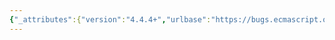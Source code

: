 ```yaml
---
{"_attributes":{"version":"4.4.4+","urlbase":"https://bugs.ecmascript.org/","maintainer":"dherman@mozilla.com"},"bug":{"bug_id":1962,"creation_ts":"2013-09-29 04:16:00 -0700","short_desc":"5.1.6: Update production rule example for VariableDeclaration","delta_ts":"2013-10-29 09:44:37 -0700","product":"Draft for 6th Edition","component":"editorial issue","version":"Rev 19: September 27, 2013 Draft","rep_platform":"All","op_sys":"All","bug_status":"RESOLVED","resolution":"FIXED","priority":"Normal","bug_severity":"normal","everconfirmed":true,"reporter":{"uid":"andrebargull","name":"André Bargull"},"assigned_to":{"uid":"allen","name":"Allen Wirfs-Brock"},"long_desc":[{"commentid":5636,"comment_count":0,"who":{"uid":"andrebargull","name":"André Bargull"},"bug_when":"2013-09-29 04:16:00 -0700","thetext":"The production rule example in 5.1.6 should be updated to use the current \"VariableDeclaration\" rule, that means using \"BindingIdentifier\" instead of \"Identifier\"."},{"commentid":5712,"comment_count":1,"who":{"uid":"allen","name":"Allen Wirfs-Brock"},"bug_when":"2013-09-30 13:06:19 -0700","thetext":"fixed in rev20 editor's draft"},{"commentid":6026,"comment_count":2,"who":{"uid":"allen","name":"Allen Wirfs-Brock"},"bug_when":"2013-10-29 09:44:37 -0700","thetext":"fixed in rev20 draft, Oct. 28, 2013"}]}}
---
```

